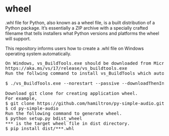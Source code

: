 # wheel 

.whl file for Python, also known as a wheel file, is a built distribution of a Python package. It’s essentially a ZIP archive with a specially crafted filename that tells installers what Python versions and platforms the wheel will support.

This repository informs users how to create a .whl file on Windows operating system automatically.

<pre>
On Windows, vs_BuildTools.exe should be downloaded from Microsoft.
https://aka.ms/vs/17/release/vs_buildtools.exe
Run the follwing command to install vs_BuildTools which automatically downloads the necessary tools.

$ ./vs_BuildTools.exe --norestart --passive --downloadThenInstall --includeRecommended --add Microsoft.VisualStudio.Workload.NativeDesktop --add Microsoft.VisualStudio.Workload.VCTools --add Microsoft.VisualStudio.Workload.MSBuildTools

Download git clone for creating application wheel.
For example, 
$ git clone https://github.com/hamiltron/py-simple-audio.git
$ cd py-simple-audio
Run the following command to generate wheel.
$ python setup.py bdist_wheel
*** is the target wheel file in dist directory.
$ pip install dist/***.whl

</pre>
